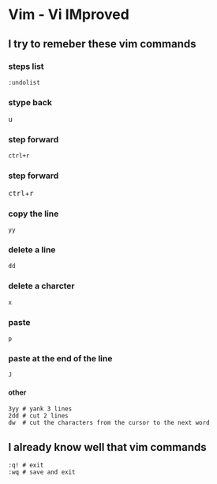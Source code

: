 Vim - Vi IMproved
=================

I try to remeber these vim commands
----------------------------

### steps list
`:undolist`

### stype back
<kbd>u</kbd>

### step forward
`ctrl+r`

### step forward  
<kbd>ctrl</kbd>+<kbd>r</kbd>

### copy the line
`yy`

### delete a line
`dd`

### delete a charcter
`x`

### paste
`p`

### paste at the end of the line
`J`

#### other
```
3yy # yank 3 lines
2dd # cut 2 lines
dw  # cut the characters from the cursor to the next word
```

I already know well that vim commands
-------------------------------------
```
:q! # exit
:wq # save and exit
```
